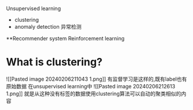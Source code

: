 Unsupervised learning
- clustering
- anomaly detection 异常检测

**Recommender system
Reinforcement learning

# What is clustering?

![[Pasted image 20240206211043 1.png]]
有监督学习是这样的,既有label也有原始数据
在unsupervised learning中
![[Pasted image 20240206212613 1.png]]
就是从这种没有标签的数据使用clustering算法可以自动的聚类相似的内容

